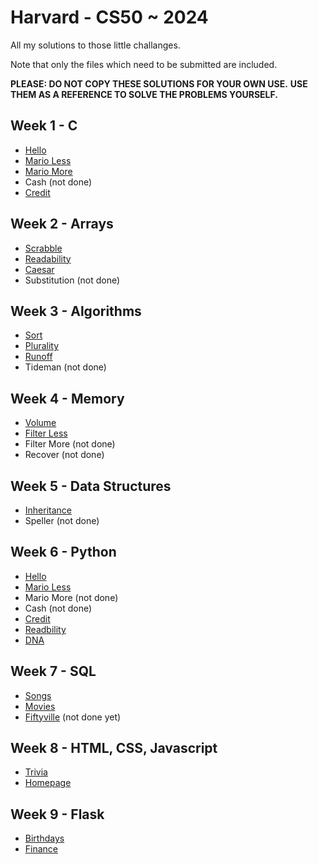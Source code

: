 # Harvard - CS50 ~ 2024
All my solutions to those little challanges. 

Note that only the files which need to be submitted are included.

**PLEASE: DO NOT COPY THESE SOLUTIONS FOR YOUR OWN USE.**
**USE THEM AS A REFERENCE TO SOLVE THE PROBLEMS YOURSELF.**

## Week 1 - C

- [Hello](./Week%201%20-%20C/hello/hello.c)
- [Mario Less](./Week%201%20-%20C/mario-less/mario.c)
- [Mario More](./Week%201%20-%20C/mario-more/mario.c)
- Cash (not done)
- [Credit](./Week%201%20-%20C/credit/credit.c)

## Week 2 - Arrays

- [Scrabble](./Week%202%20-%20Arrays/scrabble/scrabble.c)
- [Readability](./Week%202%20-%20Arrays/readability/readability.c)
- [Caesar](./Week%202%20-%20Arrays/caesar/caesar.c)
- Substitution (not done)

## Week 3 - Algorithms

- [Sort](./Week%203%20-%20Algorithms/sort/sort.c)
- [Plurality](./Week%203%20-%20Algorithms/plurality/plurality.c)
- [Runoff](./Week%203%20-%20Algorithms/runoff/runoff.c)
- Tideman (not done)

## Week 4 - Memory

- [Volume](./Week%204%20-%20Memory/volume/volume.c)
- [Filter Less](./Week%204%20-%20Memory/filter-less/filter-less.c)
- Filter More (not done)
- Recover (not done)

## Week 5 - Data Structures

- [Inheritance](./Week%205%20-%20Data%20Structures/inheritance/inheritance.c)
- Speller (not done)

## Week 6 - Python

- [Hello](./Week%206%20-%20Python/hello/hello.py)
- [Mario Less](./Week%206%20-%20Python/mario-less/mario.py)
- Mario More (not done)
- Cash (not done)
- [Credit](./Week%206%20-%20Python/credit/credit.py)
- [Readbility](./Week%206%20-%20Python/readability/readability.py)
- [DNA](./Week%206%20-%20Python/dna/dna.py)

## Week 7 - SQL

- [Songs](./Week%207%20-%20SQL/songs)
- [Movies](./Week%207%20-%20SQL/movies)
- [Fiftyville]() (not done yet)

## Week 8 - HTML, CSS, Javascript

- [Trivia]()
- [Homepage]()

## Week 9 - Flask

- [Birthdays]()
- [Finance]()